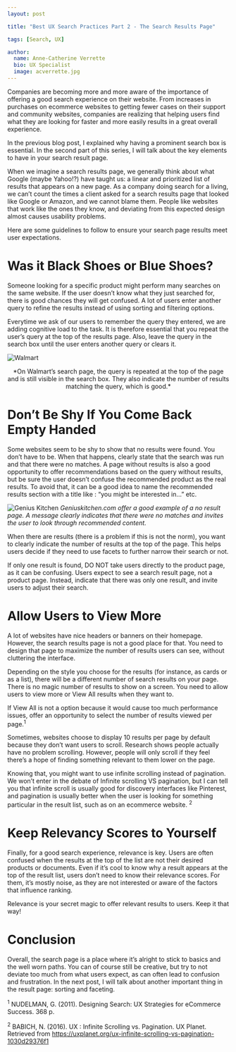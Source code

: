 ```yaml
---
layout: post

title: "Best UX Search Practices Part 2 - The Search Results Page"

tags: [Search, UX]

author:
  name: Anne-Catherine Verrette
  bio: UX Specialist
  image: acverrette.jpg
---
```


Companies are becoming more and more aware of the importance of offering a good search experience on their website. From increases in purchases on ecommerce websites to getting fewer cases on their support and community websites, companies are realizing that helping users find what they are looking for faster and more easily results in a great overall experience.

In the previous blog post, I explained why having a prominent search box is essential. In the second part of this series, I will talk about the key elements to have in your search result page. 

<!-- more -->

When we imagine a search results page, we generally think about what Google (maybe Yahoo!?) have taught us: a linear and prioritized list of results that appears on a new page.  As a company doing search for a living, we can’t count the times a client asked for a search results page that looked like Google or Amazon, and we cannot blame them. People like websites that work like the ones they know, and deviating from this expected design almost causes usability problems. 

Here are some guidelines to follow to ensure your search page results meet user expectations. 


# Was it Black Shoes or Blue Shoes?

Someone looking for a specific product might perform many searches on the same website. If the user doesn’t know what they just searched for, there is good chances they will get confused. A lot of users enter another query to refine the results instead of using sorting and filtering options.

Everytime we ask of our users to remember the query they entered,  we are adding cognitive load to the task. It is therefore essential that you repeat the user’s query at the top of the results page. Also, leave the query in the search box until the user enters another query or clears it. 


![Walmart](/source.coveo.com/images/2017-09-22-search-best-practices-2/walmart.png)
<center>
*On Walmart’s  search page, the query is repeated at the top of the page and is still visible in the search box. They also indicate the number of  results matching the query, which is good.*
</center>


# Don’t Be Shy If You Come Back Empty Handed

Some websites seem to be shy to show that no results were found. You don’t have to be. When that happens, clearly state that the search was run and that there were no matches. A page without results is also a good opportunity to offer recommendations based on the query without results, but be sure the user doesn’t confuse the recommended product as the real results. To avoid that, it can be a good idea to name the recommended results section with a title like : “you might be interested in…” etc.


![Genius Kitchen](/source.coveo.com/images/2017-09-22-search-best-practices-2/geniuskitchen.png)
*Geniuskitchen.com offer a good example of a no result page.  A message clearly indicates that there were no matches and invites the user to look through recommended content.*


When there are results (there is a problem if this is not the norm), you want to clearly indicate the number of results at the top of the page. This helps users decide if they need to use facets to further narrow their search or not.

If only one result is found, DO NOT  take users directly to the product page, as it can be confusing. Users  expect to see a search result page, not a product page. Instead, indicate that there was only one result, and invite users to adjust their search.


# Allow Users to View More

A lot of websites have nice headers or banners on their homepage. However, the search results page is not a good place for that. You need to design that page to maximize the number of results users can see, without cluttering the interface.

Depending on the style you choose for the results (for instance, as cards or as a list), there will be a different number of search results on your page. There is no magic number of results to show on a screen.  You need to allow users to view more or View All results when they want to.

 If View All is not a option because it would cause too much performance issues, offer an opportunity to select the number of results viewed per page.<sup>1</sup> 

Sometimes, websites choose to display 10 results per page by default because they don’t want users to scroll. Research shows people actually have no problem scrolling. However, people will only scroll if they feel there’s a hope of finding something relevant to them lower on the page.

Knowing that, you might want to use infinite scrolling instead of pagination. We won’t enter in the debate of Infinite scrolling VS pagination, but I can tell you that infinite scroll is usually good for discovery interfaces like Pinterest, and pagination is usually better when the user is looking for something particular in the result list, such as on an ecommerce website. <sup>2</sup> 


# Keep Relevancy Scores to Yourself

Finally, for a good search experience, relevance is key. Users are often confused when the results at the top of the list are not their desired products or documents. Even if it’s cool to know why a result appears at the top of the result list, users don’t need to know their relevance scores. For them, it’s mostly noise, as they are not interested or aware of the factors that influence ranking.

Relevance is your secret magic to offer relevant results to users. Keep it that way! 


# Conclusion

Overall, the search page is a place where it’s alright to stick to basics and the well worn paths. You can of course still be creative, but try to not deviate too much from what users expect, as can often lead to confusion and frustration. In the next post, I will talk about another important thing in the result page: sorting and faceting. 



<sup>1</sup> NUDELMAN, G. (2011). Designing Search: UX Strategies for eCommerce Success. 368 p. 

<sup>2</sup> BABICH, N. (2016). UX : Infinite Scrolling vs. Pagination. UX Planet. Retrieved from https://uxplanet.org/ux-infinite-scrolling-vs-pagination-1030d29376f1
